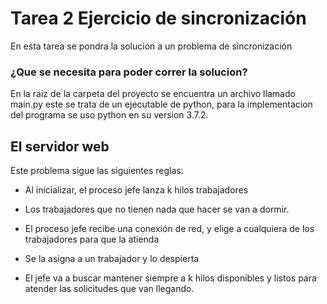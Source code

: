 # Tarea 2 Ejercicio de sincronización

En esta tarea se pondra la solucion a un problema de sincronización

### ¿Que se necesita para poder correr la solucion?

En la raiz de la carpeta del proyecto se encuentra un archivo llamado main.py
este se trata de un ejecutable de python, para la implementacion del programa
se uso python en su version 3.7.2.

## El servidor web

Este problema sigue las siguientes reglas:

* Al inicializar, el proceso jefe lanza k hilos trabajadores

* Los trabajadores que no tienen nada que hacer se van a dormir.

* El proceso jefe recibe una conexión de red, y elige a cualquiera de los trabajadores para que la atienda

* Se la asigna a un trabajador y lo despierta

* El jefe va a buscar mantener siempre a k hilos disponibles y listos para atender las solicitudes que van llegando.
